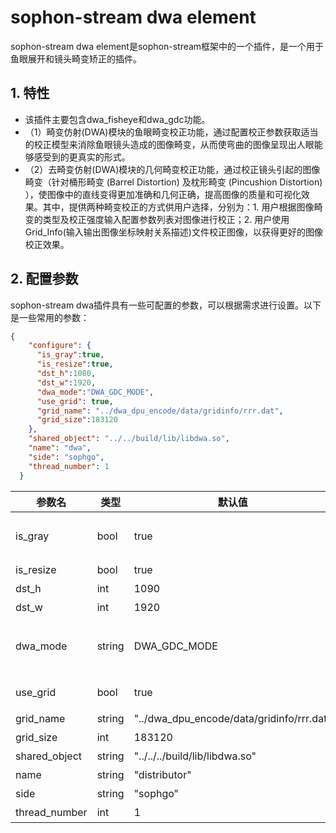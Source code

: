 # sophon-stream dwa element


sophon-stream dwa element是sophon-stream框架中的一个插件，是一个用于鱼眼展开和镜头畸变矫正的插件。

## 1. 特性
* 该插件主要包含dwa_fisheye和dwa_gdc功能。
* （1）畸变仿射(DWA)模块的鱼眼畸变校正功能，通过配置校正参数获取适当的校正模型来消除鱼眼镜头造成的图像畸变，从而使弯曲的图像呈现出人眼能够感受到的更真实的形式。
* （2）去畸变仿射(DWA)模块的几何畸变校正功能，通过校正镜头引起的图像畸变（针对桶形畸变 (Barrel Distortion) 及枕形畸变 (Pincushion Distortion) ），使图像中的直线变得更加准确和几何正确，提高图像的质量和可视化效果。其中，提供两种畸变校正的方式供用户选择，分别为：1. 用户根据图像畸变的类型及校正强度输入配置参数列表对图像进行校正；2. 用户使用 Grid_Info(输入输出图像坐标映射关系描述)文件校正图像，以获得更好的图像校正效果。

## 2. 配置参数
sophon-stream dwa插件具有一些可配置的参数，可以根据需求进行设置。以下是一些常用的参数：

```json
{
    "configure": {
      "is_gray":true,
      "is_resize":true,
      "dst_h":1080,
      "dst_w":1920,
      "dwa_mode":"DWA_GDC_MODE",
      "use_grid": true,
      "grid_name": "../dwa_dpu_encode/data/gridinfo/rrr.dat",
      "grid_size":183120
    },
    "shared_object": "../../build/lib/libdwa.so",
    "name": "dwa",
    "side": "sophgo",
    "thread_number": 1
  }
```

| 参数名        | 类型   | 默认值                                    | 说明                                                             |
| ------------- | ------ | ----------------------------------------- | ---------------------------------------------------------------- |
| is_gray       | bool   | true                                      | 选择是否转换为灰度图，可供下一个插件的特殊格式需要               |
| is_resize     | bool   | true                                      | 选择是否缩放图像大小                                             |
| dst_h         | int    | 1090                                      | 选择缩放图像的高                                                 |
| dst_w         | int    | 1920                                      | 选择缩放图像的宽                                                 |
| dwa_mode      | string | DWA_GDC_MODE                              | 选择使用鱼眼展开(DWA_FISHEYE_MODE)还是镜头畸变矫正(DWA_GDC_MODE) |
| use_grid      | bool   | true                                      | 选择是否使用gridinfo进行畸变矫正                                 |
| grid_name     | string | "../dwa_dpu_encode/data/gridinfo/rrr.dat" | 选择使用gridinfo的路径                                           |
| grid_size     | int    | 183120                                    | gridinfo的文件大小                                               |
| shared_object | string | "../../../build/lib/libdwa.so"            | libdwa动态库路径                                                 |
| name          | string | "distributor"                             | element名称                                                      |
| side          | string | "sophgo"                                  | 设备类型                                                         |
| thread_number | int    | 1                                         | 启动线程数                                                       |



